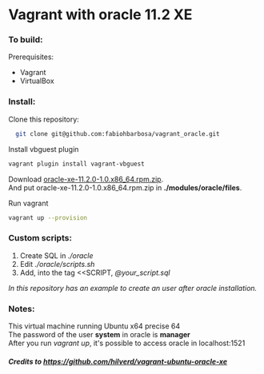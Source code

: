 Vagrant with oracle 11.2 XE
===

### To build:
Prerequisites:
  * Vagrant
  * VirtualBox

### Install:
Clone this repository:
```sh
  git clone git@github.com:fabiohbarbosa/vagrant_oracle.git
```

Install vbguest plugin
```sh
vagrant plugin install vagrant-vbguest
```

Download [oracle-xe-11.2.0-1.0.x86_64.rpm.zip](http://www.oracle.com/technetwork/database/database-technologies/express-edition/downloads/index.html).
<br>
And put oracle-xe-11.2.0-1.0.x86_64.rpm.zip in **./modules/oracle/files**.

Run vagrant
```sh
vagrant up --provision
```

### Custom scripts:
1. Create SQL in *./oracle*
2. Edit *./oracle/scripts.sh*
3. Add, into the tag <<SCRIPT, *@your_script.sql*

*In this repository has an example to create an user after oracle installation.*

### Notes:
This virtual machine running Ubuntu x64 precise 64<br>
The password of the user **system** in oracle is **manager**<br>
After you run *vagrant up*, it's possible to access oracle in localhost:1521

##### Credits to https://github.com/hilverd/vagrant-ubuntu-oracle-xe
